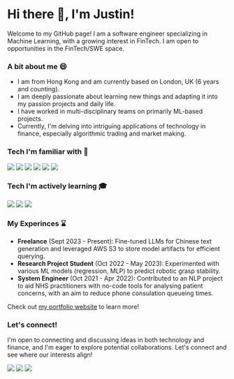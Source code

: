 # Hi there 👋, I'm Justin!

Welcome to my GitHub page! I am a software engineer specializing in Machine Learning, with a growing interest in FinTech. I am open to opportunities in the FinTech/SWE space.


### A bit about me 😄
- I am from Hong Kong and am currently based on London, UK (6 years and counting).
- I am deeply passionate about learning new things and adapting it into my passion projects and daily life.
- I have worked in multi-disciplinary teams on primarily ML-based projects.
- Currently, I'm delving into intriguing applications of technology in finance, especially algorithmic trading and market making.


### Tech I'm familiar with 🧠
<img src="https://img.shields.io/badge/Python-3776AB?style=for-the-badge&logo=python&logoColor=white"/> <img src="https://img.shields.io/badge/Java-ED8B00?style=for-the-badge&logo=openjdk&logoColor=white"/> <img src="https://img.shields.io/badge/JavaScript-323330?style=for-the-badge&logo=javascript&logoColor=F7DF1E" /> <img src="https://img.shields.io/badge/React-20232A?style=for-the-badge&logo=react&logoColor=61DAFB" /> <img src="https://img.shields.io/badge/MySQL-005C84?style=for-the-badge&logo=mysql&logoColor=white" /> <img src="https://img.shields.io/badge/Microsoft_Office-D83B01?style=for-the-badge&logo=microsoft-office&logoColor=white" />


### Tech I'm actively learning 🎓
<img src="https://img.shields.io/badge/C%2B%2B-00599C?style=for-the-badge&logo=c%2B%2B&logoColor=white" /> <img src="https://img.shields.io/badge/Amazon_AWS-232F3E?style=for-the-badge&logo=amazon-aws&logoColor=white" /> <img src="https://img.shields.io/badge/TensorFlow-FF6F00?style=for-the-badge&logo=tensorflow&logoColor=white" />


### My Experinces ⌛
- **Freelance** (Sept 2023 - Present): Fine-tuned LLMs for Chinese text generation and leveraged AWS S3 to store model artifacts for efficient querying.
- **Research Project Student** (Oct 2022 - May 2023): Experimented with various ML models (regression, MLP) to predict robotic grasp stability.
- **System Engineer** (Oct 2021 - Apr 2022): Contributed to an NLP project to aid NHS practitioners with no-code tools for analysing patient concerns, with an aim to reduce phone consulation queueing times.

Check out [my portfolio website](https://jhtkoo0426.github.io/) to learn more!


### Let's connect!
I'm open to connecting and discussing ideas in both technology and finance, and I'm eager to explore potential collaborations. Let's connect and see where our interests align!

[<img src="https://img.shields.io/badge/LinkedIn-0077B5?style=for-the-badge&logo=linkedin&logoColor=white"/>](https://www.linkedin.com/in/justin-koo-29bb831b2/) [<img src="https://img.shields.io/badge/-LeetCode-FFA116?style=for-the-badge&logo=LeetCode&logoColor=black"/>](https://leetcode.com/justin_koo/) [<img src="https://img.shields.io/badge/Kaggle-20BEFF?style=for-the-badge&logo=Kaggle&logoColor=white"/>](https://www.kaggle.com/jhtkoo0426)
